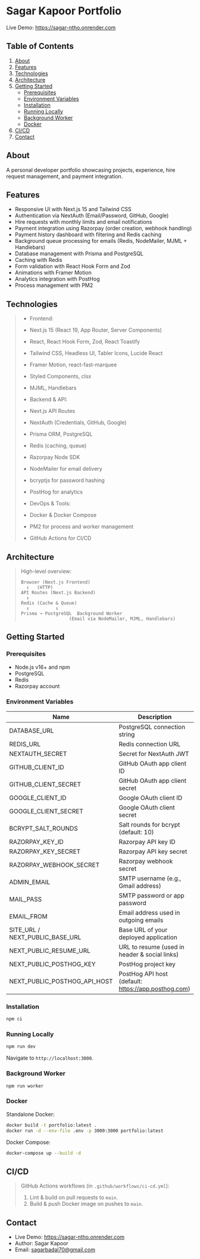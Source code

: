# Sagar Kapoor Portfolio

Live Demo: https://sagar-ntho.onrender.com

## Table of Contents
1. [About](#about)
2. [Features](#features)
3. [Technologies](#technologies)
4. [Architecture](#architecture)
5. [Getting Started](#getting-started)
   - [Prerequisites](#prerequisites)
   - [Environment Variables](#environment-variables)
   - [Installation](#installation)
   - [Running Locally](#running-locally)
   - [Background Worker](#background-worker)
   - [Docker](#docker)
6. [CI/CD](#ci-cd)
7. [Contact](#contact)

## About

A personal developer portfolio showcasing projects, experience, hire request management, and payment integration.

## Features

- Responsive UI with Next.js 15 and Tailwind CSS
- Authentication via NextAuth (Email/Password, GitHub, Google)
- Hire requests with monthly limits and email notifications
- Payment integration using Razorpay (order creation, webhook handling)
- Payment history dashboard with filtering and Redis caching
- Background queue processing for emails (Redis, NodeMailer, MJML + Handlebars)
- Database management with Prisma and PostgreSQL
- Caching with Redis
- Form validation with React Hook Form and Zod
- Animations with Framer Motion
- Analytics integration with PostHog
- Process management with PM2

## Technologies

>- Frontend:
>  - Next.js 15 (React 19, App Router, Server Components)
>  - React, React Hook Form, Zod, React Toastify
>  - Tailwind CSS, Headless UI, Tabler Icons, Lucide React
>  - Framer Motion, react-fast-marquee
>  - Styled Components, clsx
>  - MJML, Handlebars
>
>- Backend & API:
>  - Next.js API Routes
>  - NextAuth (Credentials, GitHub, Google)
>  - Prisma ORM, PostgreSQL
>  - Redis (caching, queue)
>  - Razorpay Node SDK
>  - NodeMailer for email delivery
>  - bcryptjs for password hashing
>  - PostHog for analytics
>
>- DevOps & Tools:
>  - Docker & Docker Compose
>  - PM2 for process and worker management
>  - GitHub Actions for CI/CD

## Architecture

>High-level overview:
>
>```
>Browser (Next.js Frontend)
>   ↕   (HTTP)
>API Routes (Next.js Backend)
>   ↕
>Redis (Cache & Queue)
>   ↕          ↕
>Prisma → PostgreSQL  Background Worker
>                   (Email via NodeMailer, MJML, Handlebars)
>```

## Getting Started

### Prerequisites

- Node.js v16+ and npm
- PostgreSQL
- Redis
- Razorpay account

### Environment Variables

| Name                           | Description                                                 |
| ------------------------------ | ----------------------------------------------------------- |
| DATABASE_URL                   | PostgreSQL connection string                                |
| REDIS_URL                      | Redis connection URL                                        |
| NEXTAUTH_SECRET                | Secret for NextAuth JWT                                     |
| GITHUB_CLIENT_ID               | GitHub OAuth app client ID                                  |
| GITHUB_CLIENT_SECRET           | GitHub OAuth app client secret                              |
| GOOGLE_CLIENT_ID               | Google OAuth client ID                                      |
| GOOGLE_CLIENT_SECRET           | Google OAuth client secret                                  |
| BCRYPT_SALT_ROUNDS             | Salt rounds for bcrypt (default: 10)                        |
| RAZORPAY_KEY_ID                | Razorpay API key ID                                         |
| RAZORPAY_KEY_SECRET            | Razorpay API key secret                                     |
| RAZORPAY_WEBHOOK_SECRET        | Razorpay webhook secret                                     |
| ADMIN_EMAIL                    | SMTP username (e.g., Gmail address)                         |
| MAIL_PASS                      | SMTP password or app password                               |
| EMAIL_FROM                     | Email address used in outgoing emails                       |
| SITE_URL / NEXT_PUBLIC_BASE_URL| Base URL of your deployed application                       |
| NEXT_PUBLIC_RESUME_URL         | URL to resume (used in header & social links)               |
| NEXT_PUBLIC_POSTHOG_KEY        | PostHog project key                                         |
| NEXT_PUBLIC_POSTHOG_API_HOST   | PostHog API host (default: https://app.posthog.com)         |

### Installation

```bash
npm ci
```

### Running Locally

```bash
npm run dev
```

Navigate to `http://localhost:3000`.

### Background Worker

```bash
npm run worker
```

### Docker

Standalone Docker:
```bash
docker build -t portfolio:latest .
docker run -d --env-file .env -p 3000:3000 portfolio:latest
```

Docker Compose:
```bash
docker-compose up --build -d
```

## CI/CD

> GitHub Actions workflows (in `.github/workflows/ci-cd.yml`):
> 1. Lint & build on pull requests to `main`.
> 2. Build & push Docker image on pushes to `main`.

## Contact

- Live Demo: https://sagar-ntho.onrender.com
- Author: Sagar Kapoor
- Email: sagarbadal70@gmail.com
